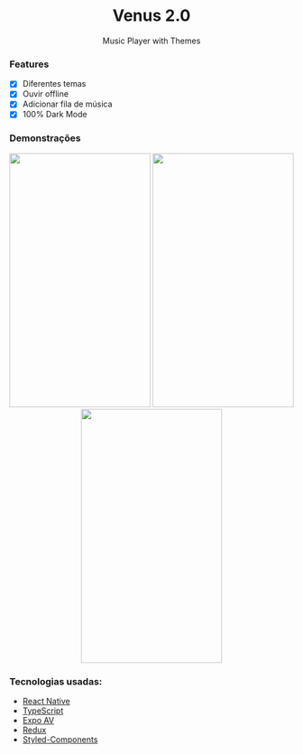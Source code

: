 <h1 align='center'>Venus 2.0</h1>
<p align='center'>Music Player with Themes</p>

<h3>Features</h3>

- [x] Diferentes temas
- [x] Ouvir offline
- [x] Adicionar fila de música
- [x] 100% Dark Mode

<h3>Demonstrações</h3>

<div align='center'>
  <img width='250' height='450' src='https://user-images.githubusercontent.com/60564538/99598495-5f17c480-29d8-11eb-941b-4fc6ee95fe7f.jpeg' />
  <img width='250' height='450' src='https://user-images.githubusercontent.com/60564538/99598489-5e7f2e00-29d8-11eb-8076-ece663081e75.jpeg' />
  <img width='250' height='450' src='https://user-images.githubusercontent.com/60564538/99598486-5d4e0100-29d8-11eb-9c8f-9f9b5961a776.jpeg' />
</div>

<h3>Tecnologias usadas:</h3>

- [React Native](https://reactnative.dev/)
- [TypeScript](https://www.typescriptlang.org/)
- [Expo AV](https://docs.expo.io/versions/latest/sdk/av/)
- [Redux](https://redux.js.org/)
- [Styled-Components](https://styled-components.com/)
